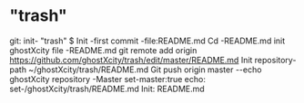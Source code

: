 "trash"
=====
git: init- "trash"
$ Init -first commit -file:README.md
Cd -README.md init ghostXcity file -README.md
git remote add origin https://github.com/ghostXcity/trash/edit/master/README.md
Init repository-path ~/ghostXcity/trash/README.md
Git push origin master --echo ghostXcity repository -Master 
set-master:true  echo: set-/ghostXcity/trash/README.md
Init: README.md

